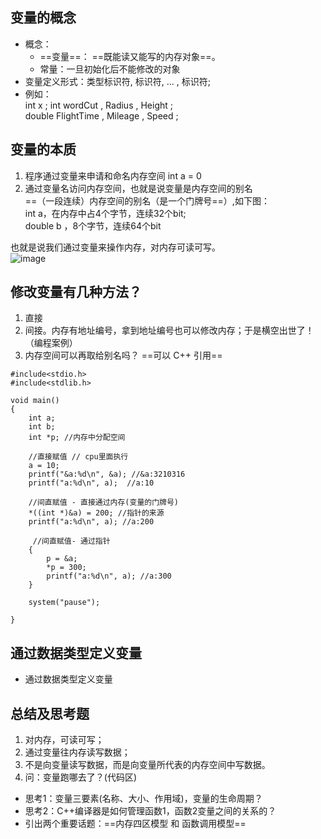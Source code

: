 ## 变量的概念
- 概念：
  -  ==变量==： ==既能读又能写的内存对象==。
  -  常量：一旦初始化后不能修改的对象
- 变量定义形式：类型标识符, 标识符, … , 标识符; 
- 例如：  
int   x ; int  wordCut ,  Radius ,  Height  ;  
double   FlightTime ,  Mileage ,  Speed  ; 

## 变量的本质
1. 程序通过变量来申请和命名内存空间 int a = 0
2. 通过变量名访问内存空间，也就是说变量是内存空间的别名  
==（一段连续）内存空间的别名（是一个门牌号==）,如下图：  
int a，在内存中占4个字节，连续32个bit;  
double b ，8个字节，连续64个bit

也就是说我们通过变量来操作内存，对内存可读可写。  
![image](https://note.youdao.com/yws/public/resource/4f656259591974308015ad07c25e832b/xmlnote/502B59D52935437DBC053A820EC36DA4/6910)

## 修改变量有几种方法？
1. 直接
2. 间接。内存有地址编号，拿到地址编号也可以修改内存；于是横空出世了！（编程案例）
3. 内存空间可以再取给别名吗？ ==可以 C++ 引用==


```
#include<stdio.h>
#include<stdlib.h>

void main()
{
	int a;	
	int b;
	int *p;	//内存中分配空间

	//直接赋值 // cpu里面执行
	a = 10;                         
	printf("&a:%d\n", &a); //&a:3210316
	printf("a:%d\n", a);  //a:10

	//间直赋值 - 直接通过内存(变量的门牌号)
	*((int *)&a) = 200; //指针的来源
	printf("a:%d\n", a); //a:200

	 //间直赋值- 通过指针
	{
		p = &a;
		*p = 300;
		printf("a:%d\n", a); //a:300
	}
	
	system("pause");

}
```



## 通过数据类型定义变量
- 通过数据类型定义变量

## 总结及思考题
1. 对内存，可读可写；
2. 通过变量往内存读写数据；
3. 不是向变量读写数据，而是向变量所代表的内存空间中写数据。 
4. 问：变量跑哪去了？(代码区)
- 思考1：变量三要素(名称、大小、作用域)，变量的生命周期？
- 思考2：C++编译器是如何管理函数1，函数2变量之间的关系的？
- 引出两个重要话题：==内存四区模型 和 函数调用模型==
